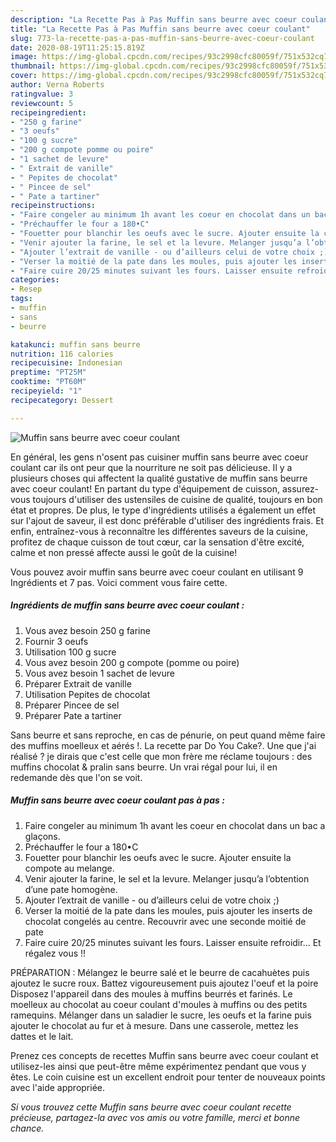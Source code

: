 ```yaml
---
description: "La Recette Pas à Pas Muffin sans beurre avec coeur coulant"
title: "La Recette Pas à Pas Muffin sans beurre avec coeur coulant"
slug: 773-la-recette-pas-a-pas-muffin-sans-beurre-avec-coeur-coulant
date: 2020-08-19T11:25:15.819Z
image: https://img-global.cpcdn.com/recipes/93c2998cfc80059f/751x532cq70/muffin-sans-beurre-avec-coeur-coulant-photo-principale-de-la-recette.jpg
thumbnail: https://img-global.cpcdn.com/recipes/93c2998cfc80059f/751x532cq70/muffin-sans-beurre-avec-coeur-coulant-photo-principale-de-la-recette.jpg
cover: https://img-global.cpcdn.com/recipes/93c2998cfc80059f/751x532cq70/muffin-sans-beurre-avec-coeur-coulant-photo-principale-de-la-recette.jpg
author: Verna Roberts
ratingvalue: 3
reviewcount: 5
recipeingredient:
- "250 g farine"
- "3 oeufs"
- "100 g sucre"
- "200 g compote pomme ou poire"
- "1 sachet de levure"
- " Extrait de vanille"
- " Pepites de chocolat"
- " Pincee de sel"
- " Pate a tartiner"
recipeinstructions:
- "Faire congeler au minimum 1h avant les coeur en chocolat dans un bac a glaçons."
- "Préchauffer le four a 180•C"
- "Fouetter pour blanchir les oeufs avec le sucre. Ajouter ensuite la compote au melange."
- "Venir ajouter la farine, le sel et la levure. Melanger jusqu’a l’obtention d’une pate homogène."
- "Ajouter l’extrait de vanille - ou d’ailleurs celui de votre choix ;)"
- "Verser la moitié de la pate dans les moules, puis ajouter les inserts de chocolat congelés au centre. Recouvrir avec une seconde moitié de pate"
- "Faire cuire 20/25 minutes suivant les fours. Laisser ensuite refroidir... Et régalez vous !!"
categories:
- Resep
tags:
- muffin
- sans
- beurre

katakunci: muffin sans beurre 
nutrition: 116 calories
recipecuisine: Indonesian
preptime: "PT25M"
cooktime: "PT60M"
recipeyield: "1"
recipecategory: Dessert

---
```



![Muffin sans beurre avec coeur coulant](https://img-global.cpcdn.com/recipes/93c2998cfc80059f/751x532cq70/muffin-sans-beurre-avec-coeur-coulant-photo-principale-de-la-recette.jpg)

En général, les gens n'osent pas cuisiner muffin sans beurre avec coeur coulant car ils ont peur que la nourriture ne soit pas délicieuse. Il y a plusieurs choses qui affectent la qualité gustative de muffin sans beurre avec coeur coulant! En partant du type d'équipement de cuisson, assurez-vous toujours d'utiliser des ustensiles de cuisine de qualité, toujours en bon état et propres. De plus, le type d'ingrédients utilisés a également un effet sur l'ajout de saveur, il est donc préférable d'utiliser des ingrédients frais. Et enfin, entraînez-vous à reconnaître les différentes saveurs de la cuisine, profitez de chaque cuisson de tout cœur, car la sensation d'être excité, calme et non pressé affecte aussi le goût de la cuisine!

<!--inarticleads1-->

Vous pouvez avoir muffin sans beurre avec coeur coulant en utilisant 9 Ingrédients et 7 pas. Voici comment vous faire cette.

##### Ingrédients de muffin sans beurre avec coeur coulant :

1. Vous avez besoin 250 g farine
1. Fournir 3 oeufs
1. Utilisation 100 g sucre
1. Vous avez besoin 200 g compote (pomme ou poire)
1. Vous avez besoin 1 sachet de levure
1. Préparer  Extrait de vanille
1. Utilisation  Pepites de chocolat
1. Préparer  Pincee de sel
1. Préparer  Pate a tartiner


Sans beurre et sans reproche, en cas de pénurie, on peut quand même faire des muffins moelleux et aérés !. La recette par Do You Cake?. Une que j&#39;ai réalisé ? je dirais que c&#39;est celle que mon frère me réclame toujours : des muffins chocolat &amp; pralin sans beurre. Un vrai régal pour lui, il en redemande dès que l&#39;on se voit. 

<!--inarticleads2-->

##### Muffin sans beurre avec coeur coulant pas à pas :

1. Faire congeler au minimum 1h avant les coeur en chocolat dans un bac a glaçons.
1. Préchauffer le four a 180•C
1. Fouetter pour blanchir les oeufs avec le sucre. Ajouter ensuite la compote au melange.
1. Venir ajouter la farine, le sel et la levure. Melanger jusqu’a l’obtention d’une pate homogène.
1. Ajouter l’extrait de vanille - ou d’ailleurs celui de votre choix ;)
1. Verser la moitié de la pate dans les moules, puis ajouter les inserts de chocolat congelés au centre. Recouvrir avec une seconde moitié de pate
1. Faire cuire 20/25 minutes suivant les fours. Laisser ensuite refroidir... Et régalez vous !!


PRÉPARATION : Mélangez le beurre salé et le beurre de cacahuètes puis ajoutez le sucre roux. Battez vigoureusement puis ajoutez l&#39;oeuf et la poire Disposez l&#39;appareil dans des moules à muffins beurrés et farinés. Le moelleux au chocolat au coeur coulant d&#39;moules à muffins ou des petits ramequins. Mélanger dans un saladier le sucre, les oeufs et la farine puis ajouter le chocolat au fur et à mesure. Dans une casserole, mettez les dattes et le lait. 

<!--inarticleads1-->

<p>
Prenez ces concepts de recettes Muffin sans beurre avec coeur coulant et utilisez-les ainsi que peut-être même expérimentez pendant que vous y êtes. Le coin cuisine est un excellent endroit pour tenter de nouveaux points avec l'aide appropriée.
</p>

<p>
<i>Si vous trouvez cette Muffin sans beurre avec coeur coulant recette précieuse, partagez-la avec vos amis ou votre famille, merci et bonne chance.</i>
</p>
